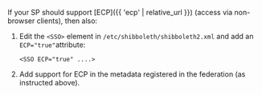 
If your SP should support [ECP]({{ 'ecp' | relative_url }}) (access via non-browser clients), then also:

1.  Edit the `<SSO>` element in `/etc/shibboleth/shibboleth2.xml` and add an `ECP="true"`attribute:
    
    ```
    <SSO ECP="true" ....>
    ```
    
2.  Add support for ECP in the metadata registered in the federation (as instructed above).

